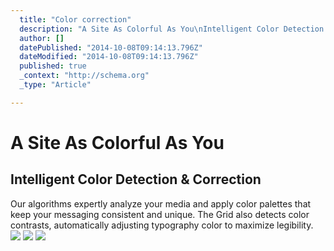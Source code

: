 ```yaml
---
  title: "Color correction"
  description: "A Site As Colorful As You\nIntelligent Color Detection &amp; Correction\nOur algorithms expertly analyze your media and apply color palettes that keep your messag"
  author: []
  datePublished: "2014-10-08T09:14:13.796Z"
  dateModified: "2014-10-08T09:14:13.796Z"
  published: true
  _context: "http://schema.org"
  _type: "Article"

---
```

# A Site As Colorful As You

## Intelligent Color Detection & Correction

Our algorithms expertly analyze your media and apply color palettes that keep your messaging consistent and unique. The Grid also detects color contrasts, automatically adjusting typography color to maximize legibility.
![](https://s3-us-west-2.amazonaws.com/cdn.thegrid.io/assets/images/purus-01.jpg)
![](https://s3-us-west-2.amazonaws.com/cdn.thegrid.io/assets/images/purus-02.jpg)
![](https://s3-us-west-2.amazonaws.com/cdn.thegrid.io/assets/images/purus-03.jpg)